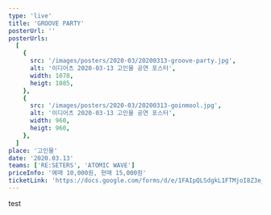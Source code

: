 ```yaml
---
type: 'live'
title: 'GROOVE PARTY'
posterUrl: ''
posterUrls:
  [
    {
      src: '/images/posters/2020-03/20200313-groove-party.jpg',
      alt: '이디어츠 2020-03-13 고인물 공연 포스터',
      width: 1078,
      heigt: 1085,
    },
    {
      src: '/images/posters/2020-03/20200313-goinmool.jpg',
      alt: '이디어츠 2020-03-13 고인물 공연 포스터',
      width: 960,
      heigt: 960,
    },
  ]
place: '고인물'
date: '2020.03.13'
teams: ['RE:SETERS', 'ATOMIC WAVE']
priceInfo: '예매 10,000원, 현매 15,000원'
ticketLink: 'https://docs.google.com/forms/d/e/1FAIpQLSdgkL1FTMjoI8Z3e_Q32X4E-HrGrVDv4M2BP3LRh3thW3ps4g/viewform?vc=0&c=0&w=1'
---
```


test
